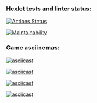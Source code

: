 ### Hexlet tests and linter status:
[![Actions Status](https://github.com/Evlit/java-project-61/actions/workflows/hexlet-check.yml/badge.svg)](https://github.com/Evlit/java-project-61/actions)


[![Maintainability](https://api.codeclimate.com/v1/badges/e716427eef61edb14b59/maintainability)](https://codeclimate.com/github/Evlit/java-project-61/maintainability)

### Game asciinemas:
[![asciicast](https://asciinema.org/a/RyuZPVTaBiklez1jTebWfN0t5.svg)](https://asciinema.org/a/RyuZPVTaBiklez1jTebWfN0t5)

[![asciicast](https://asciinema.org/a/A3Euf97MpulGtgPHbsRJIqWBo.svg)](https://asciinema.org/a/A3Euf97MpulGtgPHbsRJIqWBo)

[![asciicast](https://asciinema.org/a/ZrtpNw10VsHy6riIX1VaX62VD.svg)](https://asciinema.org/a/ZrtpNw10VsHy6riIX1VaX62VD)

[![asciicast](https://asciinema.org/a/WxcY7LtAJ3ZlwnA5CpaEhRHFL.svg)](https://asciinema.org/a/WxcY7LtAJ3ZlwnA5CpaEhRHFL)
